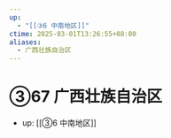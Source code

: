 ```yaml
---
up:
  - "[[③6 中南地区]]"
ctime: 2025-03-01T13:26:55+08:00
aliases:
  - 广西壮族自治区
---
```


# ③67 广西壮族自治区

- up: [[③6 中南地区]]
